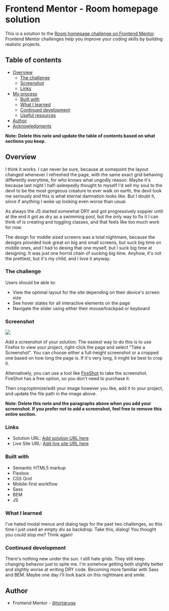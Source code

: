 # Frontend Mentor - Room homepage solution

This is a solution to the [Room homepage challenge on Frontend Mentor](https://www.frontendmentor.io/challenges/room-homepage-BtdBY_ENq). Frontend Mentor challenges help you improve your coding skills by building realistic projects. 

## Table of contents

- [Overview](#overview)
  - [The challenge](#the-challenge)
  - [Screenshot](#screenshot)
  - [Links](#links)
- [My process](#my-process)
  - [Built with](#built-with)
  - [What I learned](#what-i-learned)
  - [Continued development](#continued-development)
  - [Useful resources](#useful-resources)
- [Author](#author)
- [Acknowledgments](#acknowledgments)

**Note: Delete this note and update the table of contents based on what sections you keep.**

## Overview

I think it works. I can never be sure, because at somepoint the layout changed whenever I refreshed the page, with the same exact grid behaving differently everytime, for who knows what ungodly reason. Maybe it's because last night I half-asleepedly thought to myself I'd sell my soul to the devil to be the most gorgeous creature to ever walk on earth, the devil took me seriously and this is what eternal damnation looks like. But I doubt it, since if anything I woke up looking even worse than usual.  

As always the JS started somewhat DRY and got progressively soppier until at the end it got as dry as a swimming pool, but the only way to fix it I can think of is creating and toggling classes, and that feels like too much work for now.

The design for middle sized screens was a total nightmare, because the designs provided look great on big and small screens, but suck big time on middle ones, and I had to desing that one myself, but I suck big time at designing. 
It was just one horrid chain of sucking big time.
Anyhow, it's not the prettiest, but it's my child, and I love it anyway.

### The challenge

Users should be able to:

- View the optimal layout for the site depending on their device's screen size
- See hover states for all interactive elements on the page
- Navigate the slider using either their mouse/trackpad or keyboard

### Screenshot

![](./screenshot.jpg)

Add a screenshot of your solution. The easiest way to do this is to use Firefox to view your project, right-click the page and select "Take a Screenshot". You can choose either a full-height screenshot or a cropped one based on how long the page is. If it's very long, it might be best to crop it.

Alternatively, you can use a tool like [FireShot](https://getfireshot.com/) to take the screenshot. FireShot has a free option, so you don't need to purchase it. 

Then crop/optimize/edit your image however you like, add it to your project, and update the file path in the image above.

**Note: Delete this note and the paragraphs above when you add your screenshot. If you prefer not to add a screenshot, feel free to remove this entire section.**

### Links

- Solution URL: [Add solution URL here](https://your-solution-url.com)
- Live Site URL: [Add live site URL here](https://your-live-site-url.com)

### Built with

- Semantic HTML5 markup
- Flexbox
- CSS Grid
- Mobile-first workflow
- Sass
- BEM
- JS

### What I learned

I've hated modal menus and dialog tags for the past two challenges, so this time I just used an empty div as backdrop. Take this, dialog! You thought you could stop me? Think again!

### Continued development

There's nothing new under the sun. I still hate grids. They still keep changing behavior just to spite me. I'm somehow getting both slightly better and slightly worse at writing DRY code. Becoming more familiar with Sass and BEM. Maybe one day I'll look back on this nightmare and smile. 

## Author

- Frontend Mentor - [@tortaruga](https://www.frontendmentor.io/profile/tortaruga)
